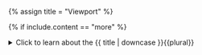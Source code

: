 <!--------------------------------------------- TITLE AND DEFINITION starts -->

{% assign title = "Viewport" %}

<!--------------------------------------------- TITLE AND DEFINITION ends -->

{% if include.content == "more" %}
<details class='detailsCollapsible'><summary class='nobr'>Click to learn about the {{ title | downcase }}{{plural}}
</summary>
{% endif %}

{% if include.content != "no" %}

<!--------------------------------------------- CONTENT starts -->

When you open the <a data-toggle="tooltip" data-original-title="{{site.data.charting_space.charting_space}}">charting space</a>, you are actually looking at it through a <a data-toggle="tooltip" data-original-title="{{site.data.charting_space.viewport}}">viewport</a>. You may see several charts, depending on the setup of your current <a data-toggle="tooltip" data-original-title="{{site.data.concepts.workspace}}">workspace</a>.

**1. To move around the viewport**, right-click and drag. You may also use the wheel of the mouse to zoom in and out, and the keyboard as follows:

1. <kbd>Shift</kbd> + <kbd>&#8592;</kbd> to pan to the left.
1. <kbd>Shift</kbd> + <kbd>&#8594;</kbd> to pan to the right.
1. <kbd>Shift</kbd> + <kbd>&#8593;</kbd> to pan upwards.
1. <kbd>Shift</kbd> + <kbd>&#8595;</kbd> to pan downwards.

{% include image.html file='interface/viewport-00.gif' url='yes' max-width='100' caption='Right-click and drag to move the viewport and zoom in and out using the whell of the mouse.' %}

{% include note.html content="Notice how the viewport navigation resembles the navigation in *Google Maps*. You zoom out for the big picture. You zoom in for a closer view of any particular chart to get the details. Keep zooming in and you get the immersive experience... the *street view* of the market." %}

<!--------------------------------------------- CONTENT ends -->

{% endif %}

{% if include.extended == "more" and include.content != "more" %}
<details class='detailsCollapsible'><summary class='nobr'>Click to learn how to {{ title | downcase }}{{plural}}
</summary>
{% endif %}

{% if include.extended != "no" %}

<!--------------------------------------------- EXTENDED starts -->

{% include /charting_space/viewport.md heading="more" icon="150" adding="" configuring="" charts="" content="yes" definition="bold" table="yes" more="yes"%}

<!--------------------------------------------- EXTENDED ends -->

{% endif %}

{% if include.more == "yes" %}
</details>
{% endif %}